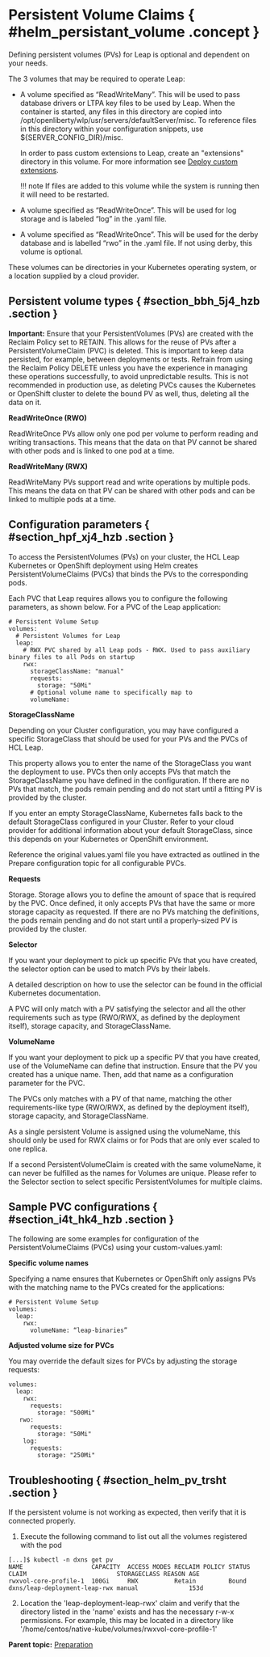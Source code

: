 # Persistent Volume Claims { #helm_persistant_volume .concept }

Defining persistent volumes \(PVs\) for Leap is optional and dependent on your needs.

The 3 volumes that may be required to operate Leap:

-   A volume specified as “ReadWriteMany”. This will be used to pass database drivers or LTPA key files to be used by Leap. When the container is started, any files in this directory are copied into /opt/openliberty/wlp/usr/servers/defaultServer/misc. To reference files in this directory within your configuration snippets, use $\{SERVER\_CONFIG\_DIR\}/misc.

    In order to pass custom extensions to Leap, create an "extensions" directory in this volume. For more information see [Deploy custom extensions](helm_deploy_custom_extension.md).

    !!! note
        If files are added to this volume while the system is running then it will need to be restarted.

-   A volume specified as “ReadWriteOnce”. This will be used for log storage and is labeled “log” in the .yaml file.
-   A volume specified as “ReadWriteOnce”. This will be used for the derby database and is labelled “rwo” in the .yaml file. If not using derby, this volume is optional.

These volumes can be directories in your Kubernetes operating system, or a location supplied by a cloud provider.

## Persistent volume types { #section_bbh_5j4_hzb .section }

**Important:** Ensure that your PersistentVolumes \(PVs\) are created with the Reclaim Policy set to RETAIN. This allows for the reuse of PVs after a PersistentVolumeClaim \(PVC\) is deleted. This is important to keep data persisted, for example, between deployments or tests. Refrain from using the Reclaim Policy DELETE unless you have the experience in managing these operations successfully, to avoid unpredictable results. This is not recommended in production use, as deleting PVCs causes the Kubernetes or OpenShift cluster to delete the bound PV as well, thus, deleting all the data on it.

**ReadWriteOnce \(RWO\)**

ReadWriteOnce PVs allow only one pod per volume to perform reading and writing transactions. This means that the data on that PV cannot be shared with other pods and is linked to one pod at a time.

**ReadWriteMany \(RWX\)**

ReadWriteMany PVs support read and write operations by multiple pods. This means the data on that PV can be shared with other pods and can be linked to multiple pods at a time.

## Configuration parameters { #section_hpf_xj4_hzb .section }

To access the PersistentVolumes \(PVs\) on your cluster, the HCL Leap Kubernetes or OpenShift deployment using Helm creates PersistentVolumeClaims \(PVCs\) that binds the PVs to the corresponding pods.

Each PVC that Leap requires allows you to configure the following parameters, as shown below. For a PVC of the Leap application:

```
# Persistent Volume Setup 
volumes: 
  # Persistent Volumes for Leap 
  leap: 
    # RWX PVC shared by all Leap pods - RWX. Used to pass auxiliary binary files to all Pods on startup 
    rwx: 
      storageClassName: "manual" 
      requests: 
        storage: "50Mi" 
      # Optional volume name to specifically map to 
      volumeName: 
```

**StorageClassName**

Depending on your Cluster configuration, you may have configured a specific StorageClass that should be used for your PVs and the PVCs of HCL Leap.

This property allows you to enter the name of the StorageClass you want the deployment to use. PVCs then only accepts PVs that match the StorageClassName you have defined in the configuration. If there are no PVs that match, the pods remain pending and do not start until a fitting PV is provided by the cluster.

If you enter an empty StorageClassName, Kubernetes falls back to the default StorageClass configured in your Cluster. Refer to your cloud provider for additional information about your default StorageClass, since this depends on your Kubernetes or OpenShift environment.

Reference the original values.yaml file you have extracted as outlined in the Prepare configuration topic for all configurable PVCs.



**Requests**

Storage. Storage allows you to define the amount of space that is required by the PVC. Once defined, it only accepts PVs that have the same or more storage capacity as requested. If there are no PVs matching the definitions, the pods remain pending and do not start until a properly-sized PV is provided by the cluster.

**Selector**

If you want your deployment to pick up specific PVs that you have created, the selector option can be used to match PVs by their labels.

A detailed description on how to use the selector can be found in the official Kubernetes documentation.

A PVC will only match with a PV satisfying the selector and all the other requirements such as type \(RWO/RWX, as defined by the deployment itself\), storage capacity, and StorageClassName.



**VolumeName**

If you want your deployment to pick up a specific PV that you have created, use of the VolumeName can define that instruction. Ensure that the PV you created has a unique name. Then, add that name as a configuration parameter for the PVC.

The PVCs only matches with a PV of that name, matching the other requirements-like type \(RWO/RWX, as defined by the deployment itself\), storage capacity, and StorageClassName.

As a single persistent Volume is assigned using the volumeName, this should only be used for RWX claims or for Pods that are only ever scaled to one replica.

If a second PersistentVolumeClaim is created with the same volumeName, it can never be fulfilled as the names for Volumes are unique. Please refer to the Selector section to select specific PersistentVolumes for multiple claims.

## Sample PVC configurations { #section_i4t_hk4_hzb .section }

The following are some examples for configuration of the PersistentVolumeClaims \(PVCs\) using your custom-values.yaml:

**Specific volume names**

Specifying a name ensures that Kubernetes or OpenShift only assigns PVs with the matching name to the PVCs created for the applications:

```
# Persistent Volume Setup 
volumes: 
  leap: 
    rwx: 
      volumeName: “leap-binaries” 
```

**Adjusted volume size for PVCs**

You may override the default sizes for PVCs by adjusting the storage requests:

```
volumes: 
  leap: 
    rwx: 
      requests: 
        storage: "500Mi" 
   rwo: 
      requests: 
        storage: "50Mi" 
    log: 
      requests: 
        storage: "250Mi" 
```

## Troubleshooting { #section_helm_pv_trsht .section }

If the persistent volume is not working as expected, then verify that it is connected properly.

1. Execute the following command to list out all the volumes registered with the pod

```
[...]$ kubectl -n dxns get pv
NAME                   CAPACITY  ACCESS MODES RECLAIM POLICY STATUS CLAIM                         STORAGECLASS REASON AGE
rwxvol-core-profile-1  100Gi     RWX          Retain         Bound  dxns/leap-deployment-leap-rwx manual              153d
```

2. Location the 'leap-deployment-leap-rwx' claim and verify that the directory listed in the 'name' exists and has the necessary r-w-x permissions.  For example, this may be located in a directory like '/home/centos/native-kube/volumes/rwxvol-core-profile-1'


**Parent topic:** [Preparation](helm_preparation.md)

